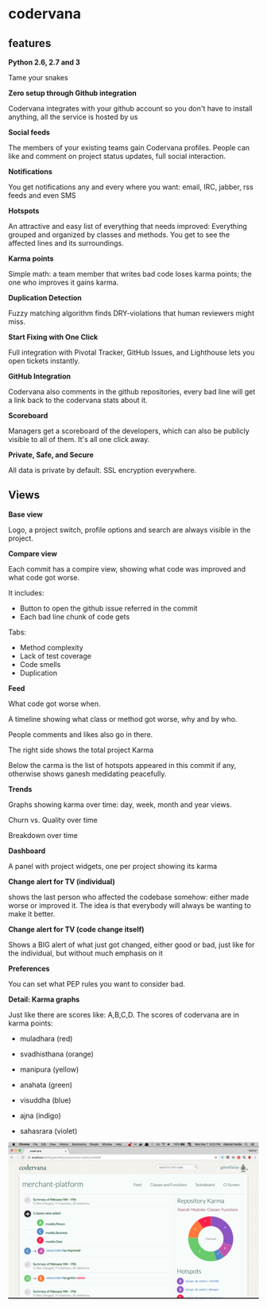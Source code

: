 # codervana

## features

**Python 2.6, 2.7 and 3**

Tame your snakes

**Zero setup through Github integration**

Codervana integrates with your github account so you don't have to
install anything, all the service is hosted by us

**Social feeds**

The members of your existing teams gain Codervana profiles. People can
like and comment on project status updates, full social interaction.

**Notifications**

You get notifications any and every where you want: email, IRC,
jabber, rss feeds and even SMS

**Hotspots**

An attractive and easy list of everything that needs improved:
Everything grouped and organized by classes and methods. You get to
see the affected lines and its surroundings.

**Karma points**

Simple math: a team member that writes bad code loses karma points;
the one who improves it gains karma.

**Duplication Detection**

Fuzzy matching algorithm finds DRY-violations that human reviewers
might miss.

**Start Fixing with One Click**

Full integration with Pivotal Tracker, GitHub Issues, and Lighthouse
lets you open tickets instantly.

**GitHub Integration**

Codervana also comments in the github repositories, every bad line
will get a link back to the codervana stats about it.

**Scoreboard**

Managers get a scoreboard of the developers, which can also be
publicly visible to all of them. It's all one click away.


**Private, Safe, and Secure**

All data is private by default. SSL encryption everywhere.


## Views


**Base view**

Logo, a project switch, profile options and search are always visible
in the project.

**Compare view**

Each commit has a compire view, showing what code was improved and
what code got worse.

It includes:

* Button to open the github issue referred in the commit
* Each bad line chunk of code gets

Tabs:

* Method complexity
* Lack of test coverage
* Code smells
* Duplication

**Feed**

What code got worse when.

A timeline showing what class or method got worse, why and by who.

People comments and likes also go in there.

The right side shows the total project Karma

Below the carma is the list of hotspots appeared in this commit if
any, otherwise shows ganesh medidating peacefully.

**Trends**

Graphs showing karma over time: day, week, month and year views.

Churn vs. Quality over time

Breakdown over time

**Dashboard**

A panel with project widgets, one per project showing its karma


**Change alert for TV (individual)**

shows the last person who affected the codebase somehow: either made
worse or improved it. The idea is that everybody will always be
wanting to make it better.

**Change alert for TV (code change itself)**

Shows a BIG alert of what just got changed, either good or bad, just
like for the individual, but without much emphasis on it


**Preferences**

You can set what PEP rules you want to consider bad.

**Detail: Karma graphs**

Just like there are scores like: A,B,C,D. The scores of codervana are
in karma points:

* muladhara (red)

* svadhisthana (orange)

* manipura (yellow)

* anahata (green)

* visuddha (blue)

* ajna (indigo)

* sahasrara (violet)


![sc.png](sc.png)
